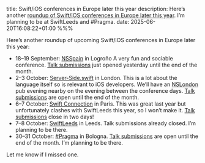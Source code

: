 title: Swift/iOS conferences in Europe later this year
description: Here’s another [roundup of Swift/iOS conferences in Europe later this year](). I’m planning to be at SwiftLeeds and #Pragma.
date: 2025-06-20T16:08:22+01:00
%%%

Here’s another roundup of upcoming Swift/iOS conferences in Europe later this year:

- 18–19 September: [NSSpain](https://2025.nsspain.com/) in Logroño A very fun and sociable conference. [Talk submissions](https://docs.google.com/forms/d/e/1FAIpQLSeR9Lg_1gH-ONusOKIQRKQzXy8JKi1mYdiLIpfFkC8OAEN3Xw/viewform) just opened yesterday until the end of the month.
- 2–3 October: [Server-Side.swift](https://www.serversideswift.info/) in London. This is a lot about the language itself so is relevant to iOS developers. We’ll have an [NSLondon](https://nslondon.com/) pub evening nearby on the evening between the conference days. [Talk submissions](https://www.papercall.io/serversideswift-2025) are open until the end of the month.
- 6–7 October: [Swift Connection](https://swiftconnection.io/) in Paris. This was great last year but unfortunately clashes with SwiftLeeds this year, so I won’t make it. [Talk submissions](https://sessionize.com/swift-connection-2025/) close in two days!
- 7–8 October: [SwiftLeeds](https://swiftleeds.co.uk/) in Leeds. Talk submissions already closed. I’m planning to be there.
- 30–31 October: [#Pragma](https://www.pragmaconference.com/) in Bologna. [Talk submissions](https://docs.google.com/forms/d/e/1FAIpQLSdfqCRaIFLSFthBoaii92pStWueUFy-yHlgVySapLaew6h3Yg/viewform) are open until the end of the month. I’m planning to be there.

Let me know if I missed one.
